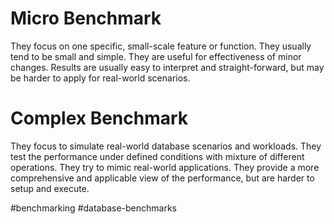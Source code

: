 # Micro Benchmark
They focus on one specific, small-scale feature or function. They usually tend to be small and simple. They are useful for effectiveness of minor changes. Results are usually easy to interpret and straight-forward, but may be harder to apply for real-world scenarios.

# Complex Benchmark
They focus to simulate real-world database scenarios and workloads. They test the performance under defined conditions with mixture of different operations. They try to mimic real-world applications. They provide a more comprehensive and applicable view of the performance, but are harder to setup and execute.

#benchmarking
#database-benchmarks